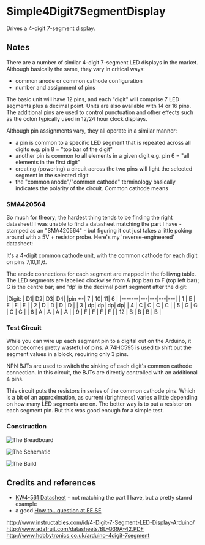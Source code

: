 # Simple4Digit7SegmentDisplay

Drives a 4-digit 7-segment display.

## Notes

There are a number of similar 4-digit 7-segment LED displays in the market.
Although basically the same, they vary in critical ways:
* common anode or common cathode configuration
* number and assignment of pins

The basic unit will have 12 pins, and each "digit" will comprise 7 LED segments plus a decimal point.
Units are also available with 14 or 16 pins.
The additional pins are used to control punctuation and other effects such as the colon typically used
in 12/24 hour clock displays.

Although pin assignments vary, they all operate in a similar manner:
* a pin is common to a specific LED segment that is repeated across all digits e.g. pin 8 = "top bar of the digit"
* another pin is common to all elements in a given digit e.g. pin 6 = "all elements in the first digit"
* creating (powering) a circuit across the two pins will light the selected segment in the selected digit
* the "common anode"/"common cathode" terminology basically indicates the polarity of the circuit. Common cathode means

### SMA420564
So much for theory; the hardest thing tends to be finding the right datasheet!
I was unable to find a datasheet matching the part I have - stamped as an "SMA420564" -
but figuring it out just takes a little poking around with a 5V + resistor probe.
Here's my 'reverse-engineered' datasheet:

It's a 4-digit common cathode unit, with the common cathode for each digit on pins 7,10,11,6.

The anode connections for each segment are mapped in the folliwng table.
The LED segments are labelled clockwise from A (top bar) to F (top left bar); G is the centre bar; and 'dp' is the decimal point segment after the digit:

|Digit: | D1| D2| D3| D4|
|pin +\-| 7 | 10| 11| 6 |
|-------|---|---|---|---|
| 1     | E | E | E | E |
| 2     | D | D | D | D |
| 3     | dp| dp| dp| dp|
| 4     | C | C | C | C |
| 5     | G | G | G | G |
| 8     | A | A | A | A |
| 9     | F | F | F | F |
| 12    | B | B | B | B |

### Test Circuit

While you can wire up each segment pin to a digital out on the Arduino, it soon becomes pretty wasteful of pins.
A 74HC595 is used to shift out the segment values in a block, requiring only 3 pins.

NPN BJTs are used to switch the sinking of each digit's common cathode connection.
In this circuit, the BJTs are directly controlled with an additional 4 pins.

This circuit puts the resistors in series of the common cathode pins. Which is a bit of an approximation,
as current (brightness) varies a little depending on how many LED segments are on.
The better way is to put a resistor on each segment pin. But this was good enough for a simple test.


### Construction

![The Breadboard](./assets/Simple7SegmentDisplay_bb.jpg?raw=true)

![The Schematic](./assets/Simple7SegmentDisplay_schematic.jpg?raw=true)

![The Build](./assets/Simple7SegmentDisplay.jpg?raw=true)

## Credits and references
* [KW4-561 Datasheet](http://www.sme.com.hk/globetec/LED%20Displays/Four%20Digit%20Display/KW4-561.pdf) - not matching the part I have, but a pretty stanrd example
* a good [How to.. question at EE.SE](http://electronics.stackexchange.com/questions/34815/using-4-digit-7-segment-led)


http://www.instructables.com/id/4-Digit-7-Segment-LED-Display-Arduino/
http://www.adafruit.com/datasheets/BL-Q39A-42.PDF
http://www.hobbytronics.co.uk/arduino-4digit-7segment




